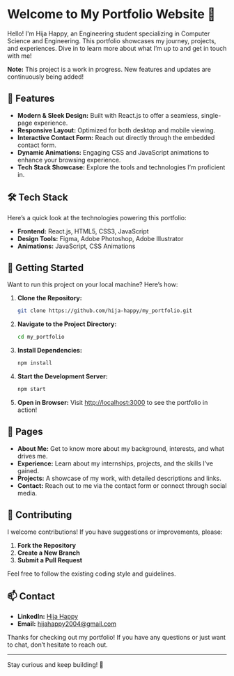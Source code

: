 # Welcome to My Portfolio Website 🚀

Hello! I'm Hija Happy, an Engineering student specializing in Computer Science and Engineering. This portfolio showcases my journey, projects, and experiences. Dive in to learn more about what I’m up to and get in touch with me!

**Note:** This project is a work in progress. New features and updates are continuously being added!

## 🌟 Features

- **Modern & Sleek Design:** Built with React.js to offer a seamless, single-page experience.
- **Responsive Layout:** Optimized for both desktop and mobile viewing.
- **Interactive Contact Form:** Reach out directly through the embedded contact form.
- **Dynamic Animations:** Engaging CSS and JavaScript animations to enhance your browsing experience.
- **Tech Stack Showcase:** Explore the tools and technologies I’m proficient in.

## 🛠 Tech Stack

Here’s a quick look at the technologies powering this portfolio:

- **Frontend:** React.js, HTML5, CSS3, JavaScript
- **Design Tools:** Figma, Adobe Photoshop, Adobe Illustrator
- **Animations:** JavaScript, CSS Animations

## 🚀 Getting Started

Want to run this project on your local machine? Here’s how:

1. **Clone the Repository:**
    ```bash
    git clone https://github.com/hija-happy/my_portfolio.git
    ```

2. **Navigate to the Project Directory:**
    ```bash
    cd my_portfolio
    ```

3. **Install Dependencies:**
    ```bash
    npm install
    ```

4. **Start the Development Server:**
    ```bash
    npm start
    ```

5. **Open in Browser:**
    Visit [http://localhost:3000](http://localhost:3000) to see the portfolio in action!

## 📄 Pages

- **About Me:** Get to know more about my background, interests, and what drives me.
- **Experience:** Learn about my internships, projects, and the skills I’ve gained.
- **Projects:** A showcase of my work, with detailed descriptions and links.
- **Contact:** Reach out to me via the contact form or connect through social media.

## 🤝 Contributing

I welcome contributions! If you have suggestions or improvements, please:

1. **Fork the Repository**
2. **Create a New Branch**
3. **Submit a Pull Request**

Feel free to follow the existing coding style and guidelines.

## 📫 Contact

- **LinkedIn:** [Hija Happy](https://www.linkedin.com/in/hija-happy)
- **Email:** hijahappy2004@gmail.com

Thanks for checking out my portfolio! If you have any questions or just want to chat, don’t hesitate to reach out.

---
Stay curious and keep building! 🚀
